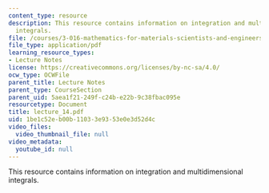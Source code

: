 ```yaml
---
content_type: resource
description: This resource contains information on integration and multidimensional
  integrals.
file: /courses/3-016-mathematics-for-materials-scientists-and-engineers-fall-2005/1be1c52eb00b11033e9353e0e3d52d4c_lecture_14.pdf
file_type: application/pdf
learning_resource_types:
- Lecture Notes
license: https://creativecommons.org/licenses/by-nc-sa/4.0/
ocw_type: OCWFile
parent_title: Lecture Notes
parent_type: CourseSection
parent_uid: 5aea1f21-249f-c24b-e22b-9c38fbac095e
resourcetype: Document
title: lecture_14.pdf
uid: 1be1c52e-b00b-1103-3e93-53e0e3d52d4c
video_files:
  video_thumbnail_file: null
video_metadata:
  youtube_id: null
---
```

This resource contains information on integration and multidimensional integrals.